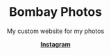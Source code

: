 <h1 align="center">Bombay Photos</h1>

<p align="center">My custom website for my photos</p>

[<p align="center"><strong>Instagram</p>](https://www.instagram.com/mau_bomb/)
